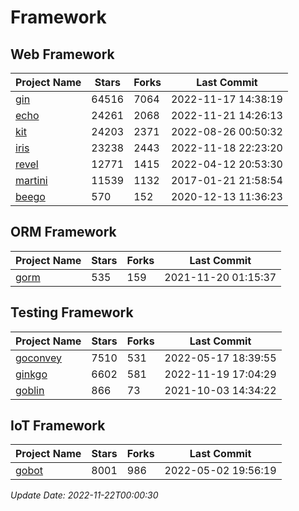 # Framework

## Web Framework
| Project Name | Stars | Forks | Last Commit |
| ------------ | ----- | ----- | ----------- |
| [gin](https://github.com/gin-gonic/gin) | 64516 | 7064 | 2022-11-17 14:38:19 |
| [echo](https://github.com/labstack/echo) | 24261 | 2068 | 2022-11-21 14:26:13 |
| [kit](https://github.com/go-kit/kit) | 24203 | 2371 | 2022-08-26 00:50:32 |
| [iris](https://github.com/kataras/iris) | 23238 | 2443 | 2022-11-18 22:23:20 |
| [revel](https://github.com/revel/revel) | 12771 | 1415 | 2022-04-12 20:53:30 |
| [martini](https://github.com/go-martini/martini) | 11539 | 1132 | 2017-01-21 21:58:54 |
| [beego](https://github.com/astaxie/beego) | 570 | 152 | 2020-12-13 11:36:23 |

## ORM Framework
| Project Name | Stars | Forks | Last Commit |
| ------------ | ----- | ----- | ----------- |
| [gorm](https://github.com/jinzhu/gorm) | 535 | 159 | 2021-11-20 01:15:37 |

## Testing Framework
| Project Name | Stars | Forks | Last Commit |
| ------------ | ----- | ----- | ----------- |
| [goconvey](https://github.com/smartystreets/goconvey) | 7510 | 531 | 2022-05-17 18:39:55 |
| [ginkgo](https://github.com/onsi/ginkgo) | 6602 | 581 | 2022-11-19 17:04:29 |
| [goblin](https://github.com/franela/goblin) | 866 | 73 | 2021-10-03 14:34:22 |

## IoT Framework
| Project Name | Stars | Forks | Last Commit |
| ------------ | ----- | ----- | ----------- |
| [gobot](https://github.com/hybridgroup/gobot) | 8001 | 986 | 2022-05-02 19:56:19 |

*Update Date: 2022-11-22T00:00:30*
